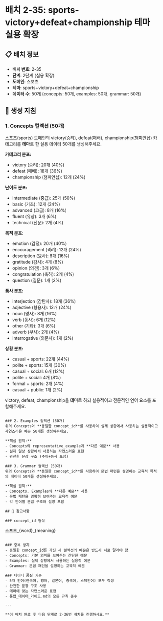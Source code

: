 # 배치 2-35: sports-victory+defeat+championship 테마 실용 확장

## 📋 배치 정보
- **배치 번호**: 2-35
- **단계**: 2단계 (실용 확장)
- **도메인**: 스포츠
- **테마**: sports+victory+defeat+championship
- **데이터 수**: 50개 (concepts: 50개, examples: 50개, grammar: 50개)

## 🎯 생성 지침

### 1. Concepts 컬렉션 (50개)
스포츠(sports) 도메인의 victory(승리), defeat(패배), championship(챔피언십) 카테고리를 **테마**로 한 실용 데이터 50개를 생성해주세요.

**카테고리 분포:**
- victory (승리): 20개 (40%)
- defeat (패배): 18개 (36%)
- championship (챔피언십): 12개 (24%)

**난이도 분포:**
- intermediate (중급): 25개 (50%)
- basic (기초): 12개 (24%)
- advanced (고급): 8개 (16%)
- fluent (유창): 3개 (6%)
- technical (전문): 2개 (4%)

**목적 분포:**
- emotion (감정): 20개 (40%)
- encouragement (격려): 12개 (24%)
- description (묘사): 8개 (16%)
- gratitude (감사): 4개 (8%)
- opinion (의견): 3개 (6%)
- congratulation (축하): 2개 (4%)
- question (질문): 1개 (2%)

**품사 분포:**
- interjection (감탄사): 18개 (36%)
- adjective (형용사): 12개 (24%)
- noun (명사): 8개 (16%)
- verb (동사): 6개 (12%)
- other (기타): 3개 (6%)
- adverb (부사): 2개 (4%)
- interrogative (의문사): 1개 (2%)

**상황 분포:**
- casual + sports: 22개 (44%)
- polite + sports: 15개 (30%)
- casual + social: 6개 (12%)
- polite + social: 4개 (8%)
- formal + sports: 2개 (4%)
- casual + public: 1개 (2%)

victory, defeat, championship을 **테마**로 하되 실용적이고 전문적인 언어 요소를 포함해주세요.

```

### 2. Examples 컬렉션 (50개)
위의 Concepts와 **동일한 concept_id**를 사용하여 실제 상황에서 사용하는 실용적이고 자연스러운 예문 50개를 생성해주세요.

**핵심 원칙:**
- Concepts의 representative_example과 **다른 예문** 사용
- 실제 일상 상황에서 사용하는 자연스러운 표현
- 완전한 문장 구조 (주어+동사 포함)

### 3. Grammar 컬렉션 (50개)
위의 Concepts와 **동일한 concept_id**를 사용하여 문법 패턴을 설명하는 교육적 목적의 데이터 50개를 생성해주세요.

**핵심 원칙:**
- Concepts, Examples와 **다른 예문** 사용
- 문법 패턴을 명확히 보여주는 교육적 예문
- 각 언어별 문법 구조와 설명 포함

## 📝 참고사항

### concept_id 형식
```
스포츠_{word}_{meaning}
```

### 중복 방지
- 동일한 concept_id를 가진 세 컬렉션의 예문은 반드시 서로 달라야 함
- Concepts: 기본 의미를 보여주는 간단한 예문
- Examples: 실제 상황에서 사용하는 실용적 예문  
- Grammar: 문법 패턴을 설명하는 교육적 예문

### 데이터 품질 기준
- 5개 언어(한국어, 영어, 일본어, 중국어, 스페인어) 모두 작성
- 완전한 문장 구조 사용
- 테마에 맞는 자연스러운 표현
- 통합_데이터_가이드.md의 모든 규칙 준수

---

**이 배치 완료 후 다음 단계로 2-36번 배치를 진행하세요.**